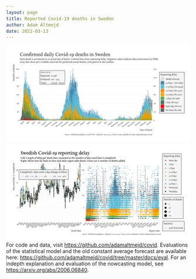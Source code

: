 ```yaml
---
layout: page
title: Reported Covid-19 deaths in Sweden
author: Adam Altmejd
date: 2022-03-13
---
```


![Graph of Swedish Covid-19 deaths with reporting delay.](deaths_lag_sweden_2022-03-13.png "Swedish Covid-19 deaths.")
![Graph of Swedish Covid-19 reporting delay in daily deaths.](lag_trend_sweden_2022-03-13.png "Trend in Swedish Covid-19 mortality reporting delay.")
For code and data, visit <https://github.com/adamaltmejd/covid>.
Evaluations of the statistical model and the old constant average forecast are available here: <https://github.com/adamaltmejd/covid/tree/master/docs/eval>.
For an indepth explanation and evaluation of the nowcasting model, see <https://arxiv.org/abs/2006.06840>.

